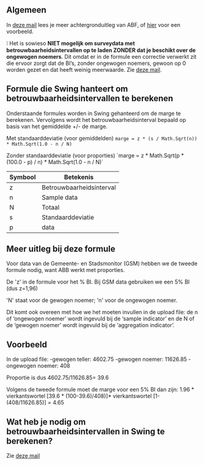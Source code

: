 ## Algemeen

In [deze mail](https://github.com/provinciesincijfers/JiveDocumentation/blob/master/13.%20Bijzonder%20databeheer/Betrouwbaarheidsintervallen/ABF_formule_betrouwbaarheidsintervallen_SwingStudio%20(1).msg) lees je meer achtergronduitleg van ABF, of [hier](https://github.com/provinciesincijfers/JiveDocumentation/blob/master/13.%20Bijzonder%20databeheer/Betrouwbaarheidsintervallen/VB_StadAntwerpen_Metadata_Amon_20180604.xlsx) voor een voorbeeld. 

❕ Het is sowieso **NIET mogelijk om surveydata met betrouwbaarheidsintervallen op te laden ZONDER dat je beschikt over de ongewogen noemers**. Dit omdat er in de formule een correctie verwerkt zit die ervoor zorgt dat de BI’s, zonder ongewogen noemers, gewoon op 0 worden gezet en dat heeft weinig meerwaarde. Zie [deze mail](https://github.com/provinciesincijfers/JiveDocumentation/blob/master/13.%20Bijzonder%20databeheer/Betrouwbaarheidsintervallen/RE%20Betrouwbaarheidsintervallen%20berekenen%20ZONDER%20ongewogen%20noemer.msg).

## Formule die Swing hanteert om betrouwbaarheidsintervallen te berekenen

Onderstaande formules worden in Swing gehanteerd om de marge te berekenen.
Vervolgens wordt het betrouwbaarheidsinterval bepaald op basis van het gemiddelde +/- de marge.

Met standaarddeviatie (voor gemiddelden)
`marge = z * (s / Math.Sqrt(n)) * Math.Sqrt(1.0 - n / N)`


 Zonder standaarddeviatie (voor proporties)
´marge = z * Math.Sqrt(p * (100.0 - p) / n) * Math.Sqrt(1.0 - n / N)´


| Symbool | Betekenis |
|-|-|
|z|Betrouwbaarheidsinterval|
|n|Sample data|
|N|Totaal|
|s|Standaarddeviatie|
|p|data||

## Meer uitleg bij deze formule

Voor data van de Gemeente- en Stadsmonitor (GSM) hebben we de tweede formule nodig, want ABB werkt met proporties.

De 'z' in de formule voor het % BI. Bij GSM data gebruiken we een 5% BI (dus z=1,96)

'N' staat voor de gewogen noemer; 'n' voor de ongewogen noemer.

Dit komt ook overeen met hoe we het moeten invullen in de upload file: de n of ‘ongewogen noemer’ wordt ingevuld bij de ‘sample indicator’ en de N of de ‘gewogen noemer’ wordt ingevuld bij de ‘aggregation indicator’.


## Voorbeeld
In de upload file:
-gewogen teller: 4602.75
-gewogen noemer: 11626.85
-ongewogen noemer: 408

Proportie is dus 4602.75/11626.85= 39.6

Volgens de tweede formule moet de marge voor een 5% BI dan zijn: 1.96 * vierkantswortel [39.6 * (100-39.6)/408)]* vierkantswortel [1-(408/11626.85)] = 4.65

## Wat heb je nodig om betrouwbaarheidsintervallen in Swing te berekenen?
Zie [deze mail](https://github.com/provinciesincijfers/JiveDocumentation/blob/master/13.%20Bijzonder%20databeheer/Betrouwbaarheidsintervallen/ABF_formule_betrouwbaarheidsintervallen_SwingStudio%20(1).msg)

